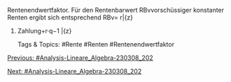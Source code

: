 Rentenendwertfaktor.
Für den Rentenbarwert RBvvorschüssiger konstanter Renten ergibt sich entsprechend
RBv= r|{z}
1. Zahlung+r·q−1
|{z}

   Tags & Topics:
   #Rente
   #Renten
   #Rentenendwertfaktor

[Previous: #Analysis-Lineare_Algebra-230308_202](Analysis-Lineare_Algebra-230308_202.md)

[Next: #Analysis-Lineare_Algebra-230308_202](Analysis-Lineare_Algebra-230308_202.md)